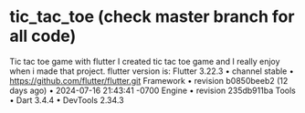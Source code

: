 # tic_tac_toe (check master branch for all code)
Tic tac toe game with flutter
I created tic tac toe game and I really enjoy when i made that project.
flutter version is:
Flutter 3.22.3 • channel stable • https://github.com/flutter/flutter.git
Framework • revision b0850beeb2 (12 days ago) • 2024-07-16 21:43:41 -0700
Engine • revision 235db911ba
Tools • Dart 3.4.4 • DevTools 2.34.3
